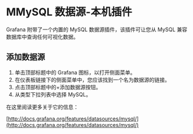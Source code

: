 # MMySQL 数据源-本机插件

Grafana 附带了一个内置的 MySQL 数据源插件，该插件可让您从 MySQL 兼容数据库中查询任何可视化数据。

## 添加数据源

1. 单击顶部标题中的 Grafana 图标，以打开侧面菜单。
2. 在仪表板链接下的侧面菜单中，您应该找到一个名为数据源的链接。
3. 点击顶部标题中的+添加数据源按钮。
4. 从类型下拉列表中选择 MySQL。

在这里阅读更多关于它的信息：

[http://docs.grafana.org/features/datasources/mysql/](http://docs.grafana.org/features/datasources/mysql/)
